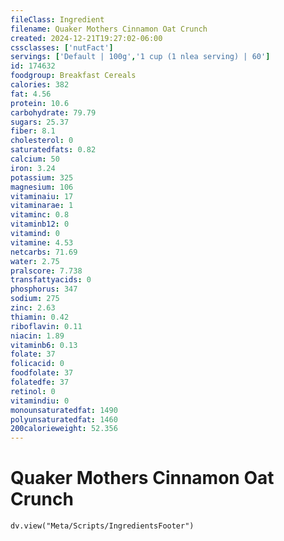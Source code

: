 ```yaml
---
fileClass: Ingredient
filename: Quaker Mothers Cinnamon Oat Crunch
created: 2024-12-21T19:27:02-06:00
cssclasses: ['nutFact']
servings: ['Default | 100g','1 cup (1 nlea serving) | 60']
id: 174632
foodgroup: Breakfast Cereals
calories: 382
fat: 4.56
protein: 10.6
carbohydrate: 79.79
sugars: 25.37
fiber: 8.1
cholesterol: 0
saturatedfats: 0.82
calcium: 50
iron: 3.24
potassium: 325
magnesium: 106
vitaminaiu: 17
vitaminarae: 1
vitaminc: 0.8
vitaminb12: 0
vitamind: 0
vitamine: 4.53
netcarbs: 71.69
water: 2.75
pralscore: 7.738
transfattyacids: 0
phosphorus: 347
sodium: 275
zinc: 2.63
thiamin: 0.42
riboflavin: 0.11
niacin: 1.89
vitaminb6: 0.13
folate: 37
folicacid: 0
foodfolate: 37
folatedfe: 37
retinol: 0
vitamindiu: 0
monounsaturatedfat: 1490
polyunsaturatedfat: 1460
200calorieweight: 52.356
---
```


# Quaker Mothers Cinnamon Oat Crunch

```dataviewjs
dv.view("Meta/Scripts/IngredientsFooter")
```
